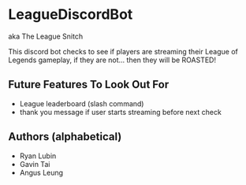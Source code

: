 # LeagueDiscordBot

aka The League Snitch

This discord bot checks to see if players are streaming their League of Legends gameplay, if they are not... then they will be ROASTED!

## Future Features To Look Out For
<ul>
<li>League leaderboard (slash command)</li>
<li>thank you message if user starts streaming before next check</li>
</ul>

## Authors (alphabetical)
<ul>
<li>Ryan Lubin</li>
<li>Gavin Tai</li>
<li>Angus Leung</li>
</ul>
